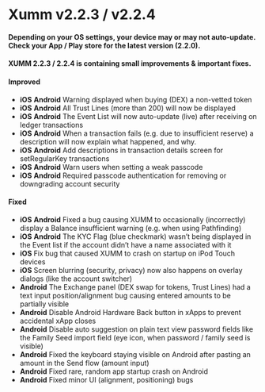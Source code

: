 # Xumm v2.2.3 / v2.2.4

#### Depending on your OS settings, your device may or may not auto-update. Check your App / Play store for the latest version (2.2.0).

#### XUMM 2.2.3 / 2.2.4 is containing **small improvements** & **important fixes**.

#### Improved

* **iOS** **Android** Warning displayed when buying (DEX) a non-vetted token
* **iOS** **Android** All Trust Lines (more than 200) will now be displayed
* **iOS** **Android** The Event List will now auto-update (live) after receiving on ledger transactions
* **iOS** **Android** When a transaction fails (e.g. due to insufficient reserve) a description will now explain what happened, and why.
* **iOS** **Android** Add descriptions in transaction details screen for setRegularKey transactions
* **iOS** **Android** Warn users when setting a weak passcode
* **iOS** **Android** Required passcode authentication for removing or downgrading account security

#### Fixed

* **iOS** **Android** Fixed a bug causing XUMM to occasionally (incorrectly) display a Balance insufficient warning (e.g. when using Pathfinding)
* **iOS** **Android** The KYC Flag (blue checkmark) wasn’t being displayed in the Event list if the account didn’t have a name associated with it
* **iOS** Fix bug that caused XUMM to crash on startup on iPod Touch devices
* **iOS** Screen blurring (security, privacy) now also happens on overlay dialogs (like the account switcher)
* **Android** The Exchange panel (DEX swap for tokens, Trust Lines) had a text input position/alignment bug causing entered amounts to be partially visible
* **Android** Disable Android Hardware Back button in xApps to prevent accidental xApp closes
* **Android** Disable auto suggestion on plain text view password fields like the Family Seed import field (eye icon, when password / family seed is visible)
* **Android** Fixed the keyboard staying visible on Android after pasting an amount in the Send flow (amount input)
* **Android** Fixed rare, random app startup crash on Android
* **Android** Fixed minor UI (alignment, positioning) bugs
